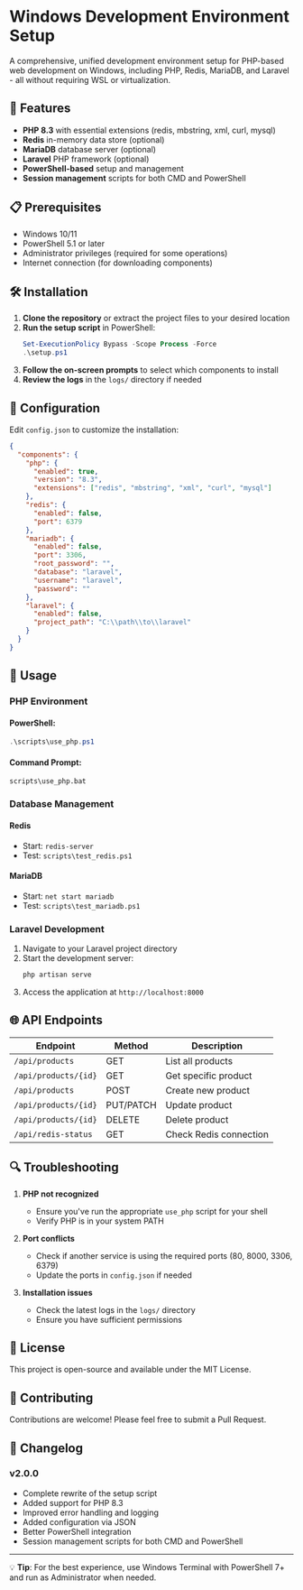 # Windows Development Environment Setup

A comprehensive, unified development environment setup for PHP-based web development on Windows, including PHP, Redis, MariaDB, and Laravel - all without requiring WSL or virtualization.

## 🚀 Features

- **PHP 8.3** with essential extensions (redis, mbstring, xml, curl, mysql)
- **Redis** in-memory data store (optional)
- **MariaDB** database server (optional)
- **Laravel** PHP framework (optional)
- **PowerShell-based** setup and management
- **Session management** scripts for both CMD and PowerShell

## 📋 Prerequisites

- Windows 10/11
- PowerShell 5.1 or later
- Administrator privileges (required for some operations)
- Internet connection (for downloading components)

## 🛠️ Installation

1. **Clone the repository** or extract the project files to your desired location
2. **Run the setup script** in PowerShell:
   ```powershell
   Set-ExecutionPolicy Bypass -Scope Process -Force
   .\setup.ps1
   ```
3. **Follow the on-screen prompts** to select which components to install
4. **Review the logs** in the `logs/` directory if needed

## 🔧 Configuration

Edit `config.json` to customize the installation:

```json
{
  "components": {
    "php": {
      "enabled": true,
      "version": "8.3",
      "extensions": ["redis", "mbstring", "xml", "curl", "mysql"]
    },
    "redis": {
      "enabled": false,
      "port": 6379
    },
    "mariadb": {
      "enabled": false,
      "port": 3306,
      "root_password": "",
      "database": "laravel",
      "username": "laravel",
      "password": ""
    },
    "laravel": {
      "enabled": false,
      "project_path": "C:\\path\\to\\laravel"
    }
  }
}
```

## 🚦 Usage

### PHP Environment

#### PowerShell:
```powershell
.\scripts\use_php.ps1
```

#### Command Prompt:
```batch
scripts\use_php.bat
```

### Database Management

#### Redis
- Start: `redis-server`
- Test: `scripts\test_redis.ps1`

#### MariaDB
- Start: `net start mariadb`
- Test: `scripts\test_mariadb.ps1`

### Laravel Development

1. Navigate to your Laravel project directory
2. Start the development server:
   ```bash
   php artisan serve
   ```
3. Access the application at `http://localhost:8000`

## 🌐 API Endpoints

| Endpoint | Method | Description |
|----------|--------|-------------|
| `/api/products` | GET | List all products |
| `/api/products/{id}` | GET | Get specific product |
| `/api/products` | POST | Create new product |
| `/api/products/{id}` | PUT/PATCH | Update product |
| `/api/products/{id}` | DELETE | Delete product |
| `/api/redis-status` | GET | Check Redis connection |

## 🔍 Troubleshooting

1. **PHP not recognized**
   - Ensure you've run the appropriate `use_php` script for your shell
   - Verify PHP is in your system PATH

2. **Port conflicts**
   - Check if another service is using the required ports (80, 8000, 3306, 6379)
   - Update the ports in `config.json` if needed

3. **Installation issues**
   - Check the latest logs in the `logs/` directory
   - Ensure you have sufficient permissions

## 📜 License

This project is open-source and available under the MIT License.

## 🤝 Contributing

Contributions are welcome! Please feel free to submit a Pull Request.

## 📝 Changelog

### v2.0.0
- Complete rewrite of the setup script
- Added support for PHP 8.3
- Improved error handling and logging
- Added configuration via JSON
- Better PowerShell integration
- Session management scripts for both CMD and PowerShell

---

💡 **Tip**: For the best experience, use Windows Terminal with PowerShell 7+ and run as Administrator when needed.
